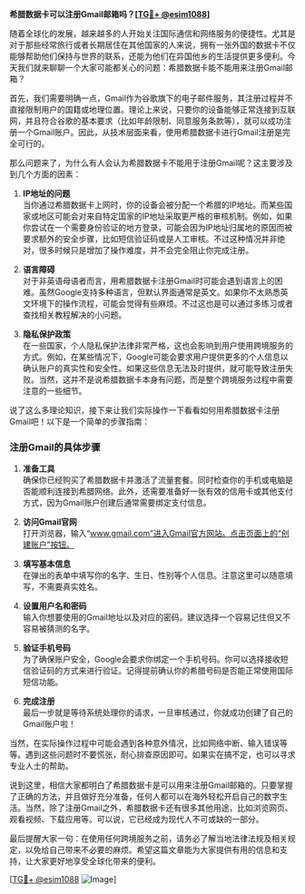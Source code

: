 **希腊数据卡可以注册Gmail邮箱吗？[[TG💪+ @esim1088](https://t.me/s/esim1088)]**

随着全球化的发展，越来越多的人开始关注国际通信和网络服务的便捷性。尤其是对于那些经常旅行或者长期居住在其他国家的人来说，拥有一张外国的数据卡不仅能够帮助他们保持与世界的联系，还能为他们在异国他乡的生活提供更多便利。今天我们就来聊聊一个大家可能都关心的问题：希腊数据卡能不能用来注册Gmail邮箱？

首先，我们需要明确一点，Gmail作为谷歌旗下的电子邮件服务，其注册过程并不直接限制用户的国籍或地理位置。理论上来说，只要你的设备能够正常连接到互联网，并且符合谷歌的基本要求（比如年龄限制、同意服务条款等），就可以成功注册一个Gmail账户。因此，从技术层面来看，使用希腊数据卡进行Gmail注册是完全可行的。

那么问题来了，为什么有人会认为希腊数据卡不能用于注册Gmail呢？这主要涉及到几个方面的因素：

1. **IP地址的问题**  
   当你通过希腊数据卡上网时，你的设备会被分配一个希腊的IP地址。而某些国家或地区可能会对来自特定国家的IP地址采取更严格的审核机制。例如，如果你尝试在一个需要身份验证的地方登录，可能会因为IP地址归属地的原因而被要求额外的安全步骤，比如短信验证码或是人工审核。不过这种情况并非绝对，很多时候只是增加了操作难度，并不会完全阻止你完成注册。

2. **语言障碍**  
   对于非英语母语者而言，用希腊数据卡注册Gmail时可能会遇到语言上的困难。虽然Google支持多种语言，但默认界面通常是英文。如果你不太熟悉英文环境下的操作流程，可能会觉得有些麻烦。不过这也是可以通过多练习或者查找相关教程解决的小问题。

3. **隐私保护政策**  
   在一些国家，个人隐私保护法律非常严格，这也会影响到用户使用跨境服务的方式。例如，在某些情况下，Google可能会要求用户提供更多的个人信息以确认账户的真实性和安全性。如果这些信息无法及时提供，就可能导致注册失败。当然，这并不是说希腊数据卡本身有问题，而是整个跨境服务过程中需要注意的一些细节。

说了这么多理论知识，接下来让我们实际操作一下看看如何用希腊数据卡注册Gmail吧！以下是一个简单的步骤指南：

### 注册Gmail的具体步骤

1. **准备工具**  
   确保你已经购买了希腊数据卡并激活了流量套餐。同时检查你的手机或电脑是否能顺利连接到希腊网络。此外，还需要准备好一张有效的信用卡或其他支付方式，因为Gmail账户创建后通常需要绑定支付信息。

2. **访问Gmail官网**  
   打开浏览器，输入“www.gmail.com”进入Gmail官方网站。点击页面上的“创建账户”按钮。

3. **填写基本信息**  
   在弹出的表单中填写你的名字、生日、性别等个人信息。注意这里可以随意填写，不需要真实姓名。

4. **设置用户名和密码**  
   输入你想要使用的Gmail地址以及对应的密码。建议选择一个容易记住但又不容易被猜测的名字。

5. **验证手机号码**  
   为了确保账户安全，Google会要求你绑定一个手机号码。你可以选择接收短信验证码的方式来进行验证。记得提前确认你的希腊号码是否能正常使用国际短信功能。

6. **完成注册**  
   最后一步就是等待系统处理你的请求，一旦审核通过，你就成功创建了自己的Gmail账户啦！

当然，在实际操作过程中可能会遇到各种意外情况，比如网络中断、输入错误等等。遇到这些问题时不要慌张，耐心排查原因即可。如果实在搞不定，也可以寻求专业人士的帮助。

说到这里，相信大家都明白了希腊数据卡是可以用来注册Gmail邮箱的。只要掌握了正确的方法，并且做好充分准备，任何人都可以在海外轻松开启自己的数字生活。当然，除了注册Gmail之外，希腊数据卡还有很多其他用途，比如浏览网页、观看视频、下载应用等。可以说，它已经成为现代人不可或缺的一部分。

最后提醒大家一句：在使用任何跨境服务之前，请务必了解当地法律法规及相关规定，以免给自己带来不必要的麻烦。希望这篇文章能为大家提供有用的信息和支持，让大家更好地享受全球化带来的便利。

[[TG💪+ @esim1088](https://t.me/s/esim1088) ![Image](https://i.postimg.cc/4NQfJmqS/Snipaste-2025-05-13-00-14-12.png)]